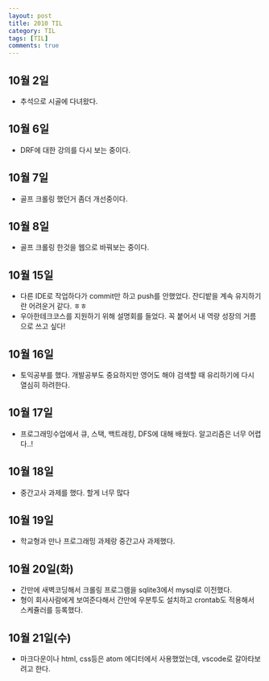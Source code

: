 ```yaml
---
layout: post
title: 2010 TIL
category: TIL
tags: [TIL]
comments: true
---
```



## 10월 2일

- 추석으로 시골에 다녀왔다.

## 10월 6일

- DRF에 대한 강의를 다시 보는 중이다.

## 10월 7일

- 골프 크롤링 했던거 좀더 개선중이다.

## 10월 8일

- 골프 크롤링 한것을 웹으로 바꿔보는 중이다.

## 10월 15일

- 다른 IDE로 작업하다가 commit만 하고 push를 안했었다. 잔디밭을 계속 유지하기란 어려운거 같다. ㅎㅎ
- 우아한테크코스를 지원하기 위해 설명회를 들었다. 꼭 붙어서 내 역량 성장의 거름으로 쓰고 싶다!

## 10월 16일

- 토익공부를 했다. 개발공부도 중요하지만 영어도 해야 검색할 때 유리하기에 다시 열심히 하려한다.

## 10월 17일

- 프로그래밍수업에서 큐, 스택, 백트래킹, DFS에 대해 배웠다. 알고리즘은 너무 어렵다..!

## 10월 18일

- 중간고사 과제를 했다. 할게 너무 많다

## 10월 19일

- 학교형과 만나 프로그래밍 과제랑 중간고사 과제했다.

## 10월 20일(화)

- 간만에 새벽코딩해서 크롤링 프로그램을 sqlite3에서 mysql로 이전했다.
- 형이 회사사람에게 보여준다해서 간만에 우분투도 설치하고 crontab도 적용해서 스케쥴러를 등록했다.

## 10월 21일(수)

- 마크다운이나 html, css등은 atom 에디터에서 사용했었는데, vscode로 갈아타보려고 한다.